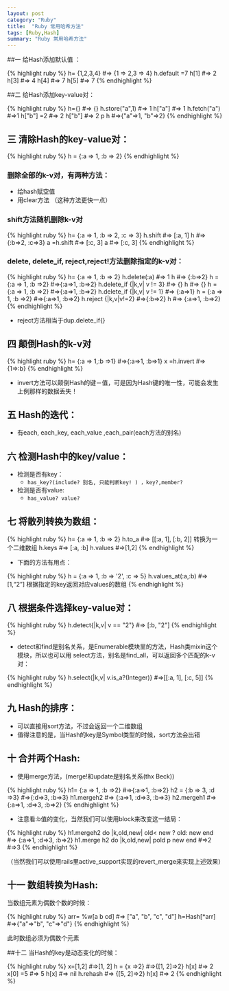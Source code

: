 ```yaml
---    
layout: post    
category: "Ruby"    
title:  "Ruby 常用哈希方法"    
tags: [Ruby,Hash]    
summary: "Ruby 常用哈希方法"  
---    
```

##一 给Hash添加默认值 ：

{% highlight ruby %}
h= {1,2,3,4}   #=> {1 => 2,3 => 4}
h.default =7
h[1]                #=>  2
h[3]                #=>  4
h[4]                #=>  7
h[5]                #=>  7
{% endhighlight %}

##二 给Hash添加key-value对：

{% highlight ruby %}
h={}                    #=> {}
h.store("a",1)        #=> 1
h["a"]                    #=> 1
h.fetch("a")            #=>1
h["b"] =2              #=> 2
h["b"]                    #=> 2
p  h                        #=>{"a"=>1, "b"=>2}
{% endhighlight %}

## 三 清除Hash的key-value对：

{% highlight ruby %}
h = {:a => 1, :b => 2}
{% endhighlight %}

### 删除全部的k-v对，有两种方法：
* 给hash赋空值   
* 用clear方法 （这种方法更快一点）   

### shift方法随机删除k-v对 

{% highlight ruby %}
h= {:a => 1, :b => 2, :c => 3}
h.shift            #=> [:a, 1]
h                    #=> {:b=>2, :c=>3}
a =h.shift      #=> [:c, 3]
a                    #=> [:c, 3]
{% endhighlight %}

### delete, delete_if, reject,reject!方法删除指定的k-v对：  

{% highlight ruby %}
h= {:a => 1, :b => 2}
h.delete(:a)                    #=> 1
h                                    #=> {:b=>2}
h = {:a => 1, :b =>2}      #=>{:a=>1, :b=>2}
h.delete_if {|k,v| v != 3}  #=> {}
h                                    #=> {}
h = {:a => 1, :b =>2}      #=>{:a=>1, :b=>2}
h.delete_if {|k,v| v != 1}  #=> {:a=>1}
h = {:a => 1, :b =>2}      #=>{:a=>1, :b=>2}
h.reject {|k,v|v!=2}          #=>{:b=>2}
h                                    #=> {:a=>1, :b=>2}
{% endhighlight %}

* reject方法相当于dup.delete_if{}   

## 四 颠倒Hash的k-v对 

{% highlight ruby %}
h= {:a => 1,:b =>1}        #=>{:a=>1, :b=>1}
x =h.invert                      #=>{1=>:b}
{% endhighlight %}

* invert方法可以颠倒Hash的键－值，可是因为Hash键的唯一性，可能会发生上例那样的数据丢失！   

## 五  Hash的迭代：
* 有each, each_key, each_value ,each_pair(each方法的别名)

## 六 检测Hash中的key/value：
* 检测是否有key：  
    * `has_key?(include? 别名, 只能判断key! ) ，key?,member? `  
* 检测是否有value:  
    * `has_value? value?`  

## 七 将散列转换为数组：

{% highlight ruby %}
h= {:a => 1, :b => 2}
h.to_a        #=> [[:a, 1], [:b, 2]]  转换为一个二维数组 
h.keys        #=> [:a, :b]
h.values      #=>[1,2]
{% endhighlight %}

* 下面的方法有用点： 
  
{% highlight ruby %}
h = {:a => 1, :b => '2', :c => 5}
h.values_at(:a,:b)    #=>[1,“2”]    根据指定的key返回对应values的数组
{% endhighlight %}

## 八 根据条件选择key-value对：

{% highlight ruby %}
h.detect{|k,v| v == "2"}            #=> [:b, "2"]
{% endhighlight %}

* detect和find是别名关系，是Enumerable模块里的方法，Hash类mixin这个模块，所以也可以用 select方法，别名是find_all，可以返回多个匹配的k-v对：  

{% highlight ruby %}
h.select{|k,v| v.is_a?(Integer)}   #=>[[:a, 1], [:c, 5]]
{% endhighlight %}


## 九  Hash的排序：
   * 可以直接用sort方法，不过会返回一个二维数组   
   * 值得注意的是，当Hash的key是Symbol类型的时候，sort方法会出错   

## 十  合并两个Hash:
   * 使用merge方法，(merge!和update是别名关系(thx Beck))  

{% highlight ruby %}
h1= {:a => 1, :b =>2}          #=>{:a=>1, :b=>2}
h2 = {:b => 3, :d =>3}          #=>{:d=>3, :b=>3}
h1.mergeh2                        #=> {:a=>1, :d=>3, :b=>3}
h2.mergeh1                        #=> {:a=>1, :d=>3, :b=>2}
{% endhighlight %}

* 注意看:b值的变化，当然我们可以使用block来改变这一结局：   

{% highlight ruby %}
h1.mergeh2 do |k,old,new|
      old< new ? old: new
  end
#=> {:a=>1, :d=>3, :b=>2}
h1.merge h2 do |k,old,new|
    pold
    p new
end
#=>2
#=>3
{% endhighlight %}

（当然我们可以使用rails里active_support实现的revert_merge来实现上述效果） 

## 十一  数组转换为Hash:
当数组元素为偶数个数的时候：

{% highlight ruby %}
arr= %w[a b cd]        #=> ["a", "b", "c", "d"]
h=Hash[*arr]              #=>{"a"=>"b", "c"=>"d"}
{% endhighlight %}

此时数组必须为偶数个元素 

##十二 当Hash的key是动态变化的时候：

{% highlight ruby %}
x=[1,2]                  #=>[1, 2]
h = {x =>2}            #=>{[1, 2]=>2}
h[x]                        #=> 2
x[0] =5                  #=> 5
h[x]                        #=> nil
h.rehash                #=> {[5, 2]=>2}
h[x]                        #=> 2
{% endhighlight %}


